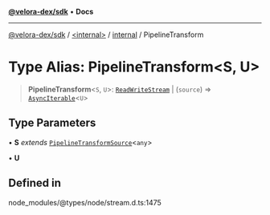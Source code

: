 [**@velora-dex/sdk**](../../../../README.md) • **Docs**

***

[@velora-dex/sdk](../../../../globals.md) / [\<internal\>](../../../README.md) / [internal](../README.md) / PipelineTransform

# Type Alias: PipelineTransform\<S, U\>

> **PipelineTransform**\<`S`, `U`\>: [`ReadWriteStream`](../../../interfaces/ReadWriteStream.md) \| (`source`) => [`AsyncIterable`](../../../interfaces/AsyncIterable.md)\<`U`\>

## Type Parameters

• **S** *extends* [`PipelineTransformSource`](PipelineTransformSource.md)\<`any`\>

• **U**

## Defined in

node\_modules/@types/node/stream.d.ts:1475
